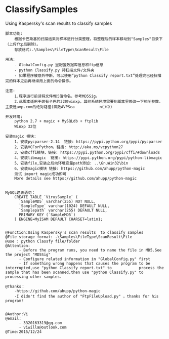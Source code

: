 # ClassifySamples
  Using Kaspersky's scan results  to classify samples
  
  
	脚本功能:
		根据卡巴斯基的扫描结果对样本进行分类整理，将整理后的样本移动到"Samples"目录下（上传ftp后删除）。
		存放格式:.\Samples\FileType\ScanResult\File

	用法:
		- GlobalConfig.py 里配置数据库信息和ftp信息
		- python Classify.py 待扫描文件/文件夹
		- 如果程序被意外中断，可以使用“python Classify report.txt”处理完已经扫描完的样本之后再继续用上面的命令操作。
 
	注意:
		1.程序运行前请将文件MD5值命名，参考MD5Sig。
		2.此脚本适用于装有卡巴的32位winxp，其他系统环境需要到脚本里修改一下相关参数。主要是avp.com的绝对路径(函数AVPSca			  n()中)

	开发环境:
		python 2.7 + magic + MySQLdb + ftplib
		Winxp 32位

	安装magic 模块:
		1、安装pycparser-2.14  链接: https://pypi.python.org/pypi/pycparser
		2、安装VCForPython，链接: http://aka.ms/vcpython27
		3、安装cffi模块，链接: https://pypi.python.org/pypi/cffi/#downloads
		4、安装libmagic  链接: https://pypi.python.org/pypi/python-libmagic
		5、安装file,安装之后向环境变量path添加: ..\GnuWin32\bin
		6、安装magic模块 链接: https://github.com/ahupp/python-magic
		测试 import magic成功即可
		More details see https://github.com/ahupp/python-magic


	MySQL建表语句：
		CREATE TABLE `VirusSample` (
		  `SampleMD5` varchar(255) NOT NULL,
		  `SampleType` varchar(1024) DEFAULT NULL,
		  `Samplepath` varchar(255) DEFAULT NULL,
		  PRIMARY KEY (`SampleMD5`)
		) ENGINE=MyISAM DEFAULT CHARSET=latin1;
	

	@Function:Using Kaspersky's scan results  to classify samples
	@File storage format: .\Samples\FileType\ScanResult\File
	@use : python Classfy file/folder
	@Attention:
		  - Before the program runs, you need to name the file in MD5.See the project "MD5Sig"
		  - Configure related information in "GlobalConfig.py" first
		  - If something wrong happens that causes the program to be interrupted,use "python Classify report.txt" to 			process the sample that has been scanned,then use "python Classify.py" to processing other samples.

	@Thanks：
		-https://github.com/ahupp/python-magic
		-I didn't find the author of "FtpFileUpload.py" ，thanks for his program!

	
	@Author:Vi
	@email:
		  - 3320163319@qq.com
		  - viwilla@outlook.com
	@Time:2015/12/24
